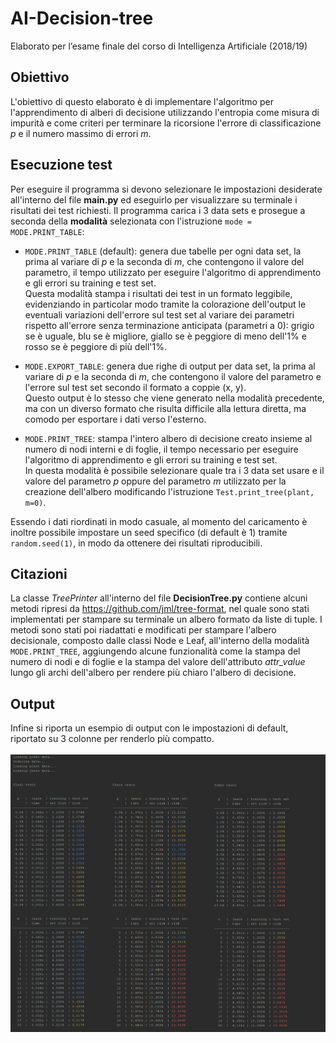 # AI-Decision-tree
Elaborato per l’esame finale del corso di Intelligenza Artificiale (2018/19)
## Obiettivo
L'obiettivo di questo elaborato è di implementare l'algoritmo per l'apprendimento di alberi di decisione 
utilizzando l'entropia come misura di impurità e come criteri per terminare la ricorsione 
l'errore di classificazione _p_ e il numero massimo di errori _m_.


## Esecuzione test
Per eseguire il programma si devono selezionare le impostazioni desiderate all'interno del file 
**main.py** ed eseguirlo per visualizzare su terminale i risultati dei test richiesti. 
Il programma carica i 3 data sets e prosegue a seconda della **modalità** selezionata con l'istruzione 
`mode = MODE.PRINT_TABLE`:

* `MODE.PRINT_TABLE` (default): genera due tabelle per ogni data set, la prima al variare di _p_ e la seconda di _m_,
 che contengono il valore del parametro, il tempo utilizzato per eseguire l'algoritmo di apprendimento 
 e gli errori su training e test set. \
 Questa modalità stampa i risultati dei test in un formato leggibile, 
 evidenziando in particolar modo tramite la colorazione dell'output le eventuali variazioni dell'errore sul test set
  al variare dei parametri rispetto all'errore senza terminazione anticipata (parametri a 0): 
  grigio se è uguale, blu se è migliore, giallo se è peggiore di meno dell'1\% e rosso se è peggiore di più dell'1\%.

* `MODE.EXPORT_TABLE`: genera due righe di output per data set, la prima al variare di _p_ e la seconda di _m_,
che contengono il valore del parametro e l'errore sul test set secondo il formato a coppie (x, y).\
Questo output è lo stesso che viene generato nella modalità precedente, 
ma con un diverso formato che risulta difficile alla lettura diretta, ma comodo per esportare i dati verso l'esterno.

* `MODE.PRINT_TREE`: stampa l'intero albero di decisione creato insieme al numero di nodi interni e di foglie, 
il tempo necessario per eseguire l'algoritmo di apprendimento e gli errori su training e test set.\
In questa modalità è possibile selezionare quale tra i 3 data set usare e il valore del parametro _p_ 
oppure del parametro _m_ utilizzato per la creazione dell'albero modificando l'istruzione 
`Test.print_tree(plant, m=0)`.


Essendo i dati riordinati in modo casuale, al momento del caricamento è inoltre possibile impostare
 un seed specifico (di default è 1) tramite `random.seed(1)`, in modo da ottenere dei risultati riproducibili.
 
## Citazioni
La classe _TreePrinter_ all'interno del file **DecisionTree.py** contiene alcuni metodi 
ripresi da https://github.com/jml/tree-format, nel quale sono stati implementati per stampare su terminale 
un albero formato da liste di tuple. I metodi sono stati poi riadattati e modificati per stampare 
l'albero decisionale, composto dalle classi Node e Leaf, all'interno della modalità `MODE.PRINT_TREE`,
 aggiungendo alcune funzionalità come
la stampa del numero di nodi e di foglie e la stampa del valore dell'attributo _attr_value_ 
lungo gli archi dell'albero per rendere più chiaro l'albero di decisione.

## Output
Infine si riporta un esempio di output con le impostazioni di default, 
riportato su 3 colonne per renderlo più compatto.\
\
![alt text](Output.png)